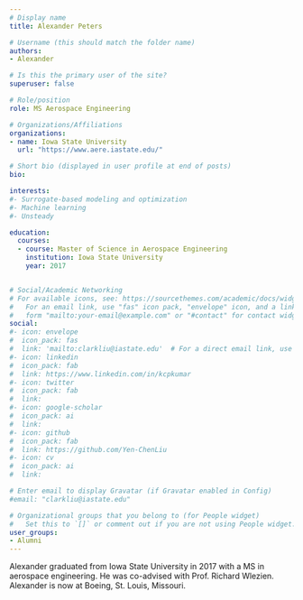 ```yaml
---
# Display name
title: Alexander Peters

# Username (this should match the folder name)
authors:
- Alexander

# Is this the primary user of the site?
superuser: false

# Role/position
role: MS Aerospace Engineering

# Organizations/Affiliations
organizations:
- name: Iowa State University
  url: "https://www.aere.iastate.edu/"

# Short bio (displayed in user profile at end of posts)
bio:

interests:
#- Surrogate-based modeling and optimization
#- Machine learning
#- Unsteady

education:
  courses:
  - course: Master of Science in Aerospace Engineering
    institution: Iowa State University
    year: 2017


# Social/Academic Networking
# For available icons, see: https://sourcethemes.com/academic/docs/widgets/#icons
#   For an email link, use "fas" icon pack, "envelope" icon, and a link in the
#   form "mailto:your-email@example.com" or "#contact" for contact widget.
social:
#- icon: envelope
#  icon_pack: fas
#  link: 'mailto:clarkliu@iastate.edu'  # For a direct email link, use "mailto:test@example.org".
#- icon: linkedin
#  icon_pack: fab
#  link: https://www.linkedin.com/in/kcpkumar
#- icon: twitter
#  icon_pack: fab
#  link:
#- icon: google-scholar
#  icon_pack: ai
#  link:
#- icon: github
#  icon_pack: fab
#  link: https://github.com/Yen-ChenLiu
#- icon: cv
#  icon_pack: ai
#  link:

# Enter email to display Gravatar (if Gravatar enabled in Config)
#email: "clarkliu@iastate.edu"

# Organizational groups that you belong to (for People widget)
#   Set this to `[]` or comment out if you are not using People widget.  
user_groups:
- Alumni
---
```

Alexander graduated from Iowa State University in 2017 with a MS in aerospace engineering. He was co-advised with Prof. Richard Wlezien. Alexander is now at Boeing, St. Louis, Missouri.
